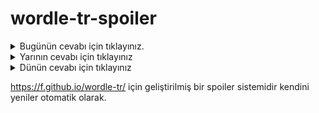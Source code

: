 # wordle-tr-spoiler

<details>
  <summary>Bugünün cevabı için tıklayınız.</summary>
  <br>
    <b> iflah </b>
</details>

<details>
  <summary>Yarının cevabı için tıklayınız</summary>
  <br>
   <b> torum </b>
</details>

<details>
  <summary>Dünün cevabı için tıklayınız </summary>
  <br>
  <b> vahit </b>
</details>

https://f.github.io/wordle-tr/ için geliştirilmiş bir spoiler sistemidir kendini yeniler otomatik olarak.


